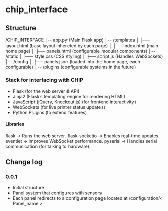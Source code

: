 # chip_interface

## Structure
/CHIP_INTERFACE
│-- app.py  (Main Flask app)
│-- /templates
│    ├── layout.html  (base layout inhereted by each page)
│    ├── index.html  (main home page)
│    ├── panels.html  (configurable modular components)
│-- /static
│    ├── style.css  (CSS styling)
│    ├── script.js  (Handles WebSockets)
│-- /config
│    ├── panels.json (loaded into the home page, each configurable)
│-- /plugins (configurable systems in the future)


### Stack for interfacing with CHIP

- Flask (for the web server & API)
- Jinja2 (Flask’s templating engine for rendering HTML)
- JavaScript (jQuery, Knockout.js) (for frontend interactivity)
- WebSockets (for live printer status updates)
- Python Plugins (to extend features)

#### Libraries
flask → Runs the web server.
flask-socketio → Enables real-time updates.
eventlet → Improves WebSocket performance.
pyserial → Handles serial communication (for talking to hardware).

## Change log
### 0.0.1
- Initial structure
- Panel system that configures with sensors
- Each panel redirects to a configuration page located at /configuration/< Panel_name >

